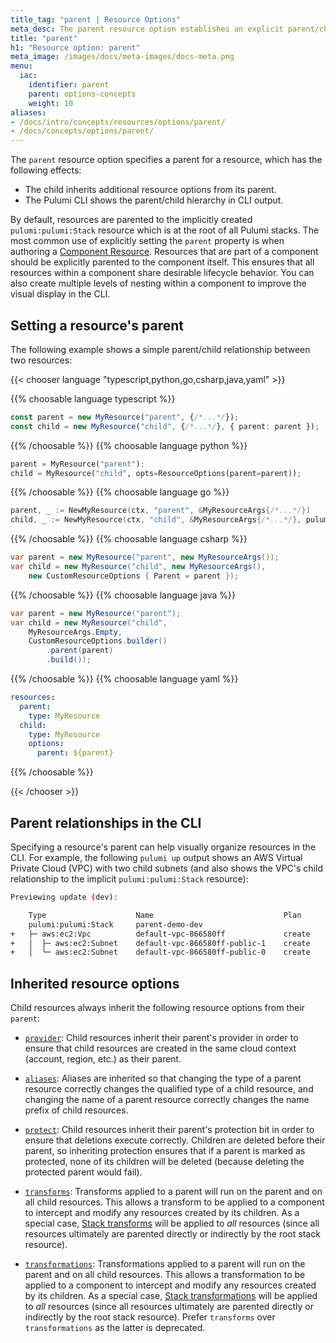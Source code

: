 ```yaml
---
title_tag: "parent | Resource Options"
meta_desc: The parent resource option establishes an explicit parent/child relationship between resources.
title: "parent"
h1: "Resource option: parent"
meta_image: /images/docs/meta-images/docs-meta.png
menu:
  iac:
    identifier: parent
    parent: options-concepts
    weight: 10
aliases:
- /docs/intro/concepts/resources/options/parent/
- /docs/concepts/options/parent/
---
```


The `parent` resource option specifies a parent for a resource, which has the following effects:

* The child inherits additional resource options from its parent.
* The Pulumi CLI shows the parent/child hierarchy in CLI output.

By default, resources are parented to the implicitly created `pulumi:pulumi:Stack` resource which is at the root of all Pulumi stacks. The most common use of explicitly setting the `parent` property is when authoring a [Component Resource](/docs/iac/concepts/components/). Resources that are part of a component should be explicitly parented to the component itself. This ensures that all resources within a component share desirable lifecycle behavior. You can also create multiple levels of nesting within a component to improve the visual display in the CLI.

## Setting a resource's parent

The following example shows a simple parent/child relationship between two resources:

{{< chooser language "typescript,python,go,csharp,java,yaml" >}}

{{% choosable language typescript %}}

```typescript
const parent = new MyResource("parent", {/*...*/});
const child = new MyResource("child", {/*...*/}, { parent: parent });
```

{{% /choosable %}}
{{% choosable language python %}}

```python
parent = MyResource("parent");
child = MyResource("child", opts=ResourceOptions(parent=parent));
```

{{% /choosable %}}
{{% choosable language go %}}

```go
parent, _ := NewMyResource(ctx, "parent", &MyResourceArgs{/*...*/})
child, _ := NewMyResource(ctx, "child", &MyResourceArgs{/*...*/}, pulumi.Parent(parent))
```

{{% /choosable %}}
{{% choosable language csharp %}}

```csharp
var parent = new MyResource("parent", new MyResourceArgs());
var child = new MyResource("child", new MyResourceArgs(),
    new CustomResourceOptions { Parent = parent });
```

{{% /choosable %}}
{{% choosable language java %}}

```java
var parent = new MyResource("parent");
var child = new MyResource("child",
    MyResourceArgs.Empty,
    CustomResourceOptions.builder()
        .parent(parent)
        .build());
```

{{% /choosable %}}
{{% choosable language yaml %}}

```yaml
resources:
  parent:
    type: MyResource
  child:
    type: MyResource
    options:
      parent: ${parent}
```

{{% /choosable %}}

{{< /chooser >}}

## Parent relationships in the CLI

Specifying a resource's parent can help visually organize resources in the CLI. For example, the following `pulumi up` output shows an AWS Virtual Private Cloud (VPC) with two child subnets (and also shows the VPC's child relationship to the implicit `pulumi:pulumi:Stack` resource):

```bash
Previewing update (dev):

    Type                    Name                             Plan
    pulumi:pulumi:Stack     parent-demo-dev
+   ├─ aws:ec2:Vpc          default-vpc-866580ff             create
+   │  ├─ aws:ec2:Subnet    default-vpc-866580ff-public-1    create
+   │  └─ aws:ec2:Subnet    default-vpc-866580ff-public-0    create
```

## Inherited resource options

Child resources always inherit the following resource options from their `parent`:

* [`provider`](/docs/iac/concepts/options/provider): Child resources inherit their parent's provider in order to ensure that child resources are created in the same cloud context (account, region, etc.) as their parent.

* [`aliases`](/docs/iac/concepts/options/aliases): Aliases are inherited so that changing the type of a parent resource correctly changes the qualified type of a child resource, and changing the name of a parent resource correctly changes the name prefix of child resources.

* [`protect`](/docs/iac/concepts/options/protect): Child resources inherit their parent's protection bit in order to ensure that deletions execute correctly. Children are deleted before their parent, so inheriting protection ensures that if a parent is marked as protected, none of its children will be deleted (because deleting the protected parent would fail).

* [`transforms`](/docs/iac/concepts/options/transforms):  Transforms applied to a parent will run on the parent and on all child resources. This allows a transform to be applied to a component to intercept and modify any resources created by its children. As a special case, [Stack transforms](/docs/iac/concepts/options/transforms#stack-transforms) will be applied to *all* resources (since all resources ultimately are parented directly or indirectly by the root stack resource).

* [`transformations`](/docs/iac/concepts/options/transformations):  Transformations applied to a parent will run on the parent and on all child resources. This allows a transformation to be applied to a component to intercept and modify any resources created by its children. As a special case, [Stack transformations](/docs/iac/concepts/options/transformations#stack-transformations) will be applied to *all* resources (since all resources ultimately are parented directly or indirectly by the root stack resource). Prefer `transforms` over `transformations` as the latter is deprecated.
